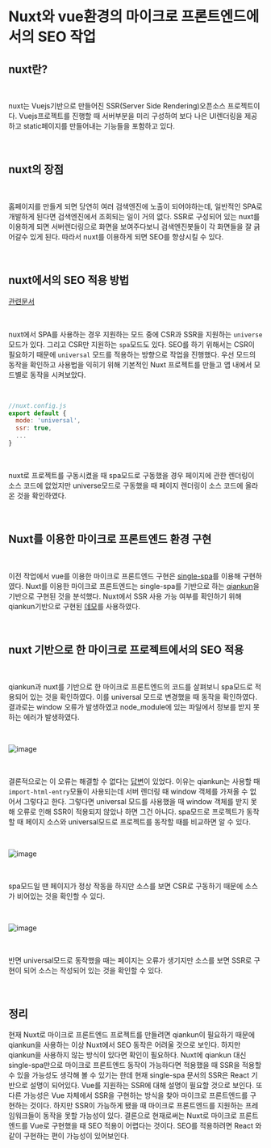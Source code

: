 # Nuxt와 vue환경의 마이크로 프론트엔드에서의 SEO 작업

## nuxt란?

<br>

nuxt는 Vuejs기반으로 만들어진 SSR(Server Side Rendering)오픈소스 프로젝트이다. Vuejs프로젝트를 진행할 때 서버부분을 미리 구성하여 보다 나은 UI렌더링을 제공하고 static페이지를 만들어내는 기능들을 포함하고 있다.

<br>

## nuxt의 장점

<br>

홈페이지를 만들게 되면 당연히 여러 검색엔진에 노출이 되어야하는데, 일반적인 SPA로 개발하게 된다면 검색엔진에서 조회되는 일이 거의 없다. SSR로 구성되어 있는 nuxt를 이용하게 되면 서버렌더링으로 화면을 보여주다보니 검색엔진봇들이 각 화면들을 잘 긁어갈수 있게 된다. 따라서 nuxt를 이용하게 되면 SEO를 향상시킬 수 있다.

<br>

## nuxt에서의 SEO 적용 방법

[관련문서](https://nuxtjs.org/docs/2.x/configuration-glossary/configuration-mode)

<br>

nuxt에서 SPA를 사용하는 경우 지원하는 모드 중에 CSR과 SSR을 지원하는 `universe` 모드가 있다. 그리고 CSR만 지원하는 `spa`모드도 있다. SEO를 하기 위해서는 CSR이 필요하기 때문에 `universal` 모드를 적용하는 방향으로 작업을 진행했다. 우선 모드의 동작을 확인하고 사용법을 익히기 위해 기본적인 Nuxt 프로젝트를 만들고 앱 내에서 모드별로 동작을 시켜보았다. 

<br>

```vue.js
//nuxt.config.js
export default {
  mode: 'universal',
  ssr: true,
  ...
}
  ```

<br>

nuxt로 프로젝트를 구동시켰을 때 spa모드로 구동했을 경우 페이지에 관한 렌더링이 소스 코드에 없었지만 universe모드로 구동했을 때 페이지 렌더링이 소스 코드에 올라온 것을 확인하였다.

<br>

## Nuxt를 이용한 마이크로 프론트엔드 환경 구현

<br>

이전 작업에서 vue를 이용한 마이크로 프론트엔드 구현은 [single-spa](https://github.com/single-spa/single-spa)를 이용해 구현하였다. Nuxt를 이용한 마이크로 프론트엔드는 single-spa를 기반으로 하는 [qiankun](https://qiankun.umijs.org/guide)을 기반으로 구현된 것을 분석했다. Nuxt에서 SSR 사용 가능 여부를 확인하기 위해 qiankun기반으로 구현된 [데모](https://github.com/FEMessage/nuxt-micro-frontend)를 사용하였다.

<br>

## nuxt 기반으로 한 마이크로 프로젝트에서의 SEO 적용

<br>

qiankun과 nuxt를 기반으로 한 마이크로 프론트엔드의 코드를 살펴보니 spa모드로 적용되어 있는 것을 확인하였다. 이를 universal 모드로 변경했을 때 동작을 확인하였다. 결과로는 window 오류가 발생하였고 node_module에 있는 파일에서 정보를 받지 못하는 에러가 발생하였다.

<br>

![image](https://user-images.githubusercontent.com/74655724/119252929-bc8c0880-bbe9-11eb-851a-976486ab3db8.png)

<br>

결론적으로는 이 오류는 해결할 수 없다는 [답변](https://github.com/umijs/qiankun/issues/772)이 있었다. 이유는 qiankun는 사용할 때 `import-html-entry`모듈이 사용되는데 서버 렌더링 때 window 객체를 가져올 수 없어서 그렇다고 한다. 그렇다면 universal 모드를 사용했을 때 window 객체를 받지 못해 오류로 인해 SSR이 적용되지 않았나 하면 그건 아니다. spa모드로 프로젝트가 동작할 때 페이지 소스와 universal모드로 프로젝트를 동작할 때를 비교하면 알 수 있다.

<br>

![image](https://user-images.githubusercontent.com/74655724/119252976-e8a78980-bbe9-11eb-9331-1f7a68fa8402.png)

<br>

spa모드일 땐 페이지가 정상 작동을 하지만 소스를 보면 CSR로 구동하기 때문에 소스가 비어있는 것을 확인할 수 있다.

<br>

![image](https://user-images.githubusercontent.com/74655724/119252986-0248d100-bbea-11eb-8045-020920c5cfec.png)

<br>

반면 universal모드로 동작했을 때는 페이지는 오류가 생기지만 소스를 보면 SSR로 구현이 되어 소스는 작성되어 있는 것을 확인할 수 있다.

<br>


## 정리


현재 Nuxt로 마이크로 프론트엔드 프로젝트를 만들려면 qiankun이 필요하기 때문에 qiankun을 사용하는 이상 Nuxt에서 SEO 동작은 어려울 것으로 보인다. 하지만 qiankun을 사용하지 않는 방식이 있다면 확인이 필요하다. Nuxt에 qiankun 대신 single-spa만으로 마이크로 프론트엔드 동작이 가능하다면 적용했을 때 SSR을 적용할 수 있을 가능성도 생각해 볼 수 있기는 한데 현재 single-spa 문서의 SSR은 React 기반으로 설명이 되어있다. Vue를 지원하는 SSR에 대해 설명이 필요할 것으로 보인다. 또 다른 가능성은 Vue 자체에서 SSR을 구현하는 방식을 찾아 마이크로 프론트엔드를 구현하는 것이다. 하지만 SSR이 가능하게 됐을 때 마이크로 프론트엔드를 지원하는 프레임워크들이 동작을 못할 가능성이 있다. 결론으로 현재로써는 Nuxt로 마이크로 프론트엔드를 Vue로 구현했을 때 SEO 적용이 어렵다는 것이다. SEO를 적용하려면 React 와 같이 구현하는 편이 가능성이 있어보인다.

